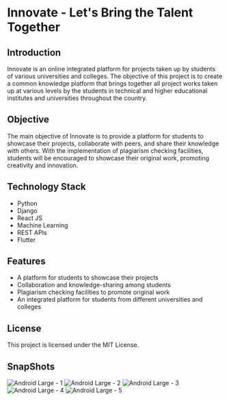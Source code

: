 # Innovate - Let's Bring the Talent Together
## Introduction
Innovate is an online integrated platform for projects taken up by students of various universities and colleges. The objective of this project is to create a common knowledge platform that brings together all project works taken up at various levels by the students in technical and higher educational institutes and universities throughout the country.

## Objective
The main objective of Innovate is to provide a platform for students to showcase their projects, collaborate with peers, and share their knowledge with others. With the implementation of plagiarism checking facilities, students will be encouraged to showcase their original work, promoting creativity and innovation.

## Technology Stack
- Python
- Django
- React JS
- Machine Learning
- REST APIs
- Flutter
## Features
- A platform for students to showcase their projects
- Collaboration and knowledge-sharing among students
- Plagiarism checking facilities to promote original work
- An integrated platform for students from different universities and colleges
## License
This project is licensed under the MIT License.
## SnapShots
![Android Large - 1](https://user-images.githubusercontent.com/96427746/216919573-dfe2782f-1409-494c-8dc2-b1c3634e3b3b.png)
![Android Large - 2](https://user-images.githubusercontent.com/96427746/216919588-1cb59dff-2acd-45f7-90d8-40685472cd21.png)
![Android Large - 3](https://user-images.githubusercontent.com/96427746/216919600-7d828d6b-f41a-4496-837b-ad13c831484a.png)
![Android Large - 4](https://user-images.githubusercontent.com/96427746/216919611-84e6e72a-e25b-43f0-9a72-ec5fad2d88b6.png)
![Android Large - 5](https://user-images.githubusercontent.com/96427746/216919621-9e3c2bc7-f60a-4f72-9bab-18103c5d6e93.png)
